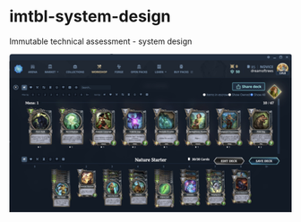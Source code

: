 # imtbl-system-design
Immutable technical assessment - system design

![Workshop](https://github.com/dreamoftrees/imtbl-system-design/blob/main/assets/images/gu-workshop.jpg?raw=true)

